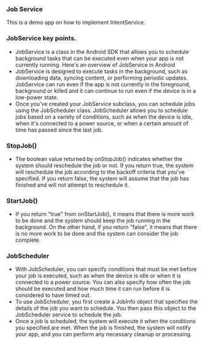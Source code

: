 ### Job Service
This is a demo app on how to implement IntentService.

### JobService key points.

* JobService is a class in the Android SDK that allows you to schedule background tasks that can be executed even when your app is not currently running. Here's an overview of JobService in Android
* JobService is designed to execute tasks in the background, such as downloading data, syncing content, or performing periodic updates. JobService can run even if the app is not currently in the foreground, background or killed and it can continue to run even if the device is in a low-power state.
* Once you've created your JobService subclass, you can schedule jobs using the JobScheduler class. JobScheduler allows you to schedule jobs based on a variety of conditions, such as when the device is idle, when it's connected to a power source, or when a certain amount of time has passed since the last job.

### StopJob()

* The boolean value returned by onStopJob() indicates whether the system should reschedule the job or not. If you return true, the system will reschedule the job according to the backoff criteria that you've specified. If you return false, the system will assume that the job has finished and will not attempt to reschedule it.

### StartJob()

* If you return "true" from onStartJob(), it means that there is more work to be done and the system should keep the job running in the background. On the other hand, if you return "false", it means that there is no more work to be done and the system can consider the job complete.

### JobScheduler 

* With JobScheduler, you can specify conditions that must be met before your job is executed, such as when the device is idle or when it is connected to a power source. You can also specify how often the job should be executed and how much time it can run before it is considered to have timed out.
* To use JobScheduler, you first create a JobInfo object that specifies the details of the job you want to schedule. You then pass this object to the JobScheduler service to schedule the job.
* Once a job is scheduled, the system will execute it when the conditions you specified are met. When the job is finished, the system will notify your app, and you can perform any necessary cleanup or processing.







